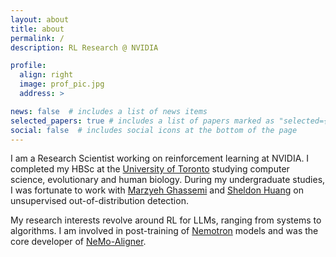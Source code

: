 ```yaml
---
layout: about
title: about
permalink: /
description: RL Research @ NVIDIA

profile:
  align: right
  image: prof_pic.jpg
  address: >

news: false  # includes a list of news items
selected_papers: true # includes a list of papers marked as "selected={true}"
social: false  # includes social icons at the bottom of the page
---
```


I am a Research Scientist working on reinforcement learning at NVIDIA. I completed my HBSc at the [University of Toronto](https://www.utoronto.ca/) studying computer science, evolutionary and human biology. During my undergraduate studies, I was fortunate to work with [Marzyeh Ghassemi](https://healthyml.org/marzyeh/) and [Sheldon Huang](https://www.cs.toronto.edu/~huang/) on unsupervised out-of-distribution detection.

My research interests revolve around RL for LLMs, ranging from systems to algorithms. I am involved in post-training of [Nemotron](https://arxiv.org/pdf/2504.03624v1) models and was the core developer of [NeMo-Aligner](https://arxiv.org/abs/2405.01481).
